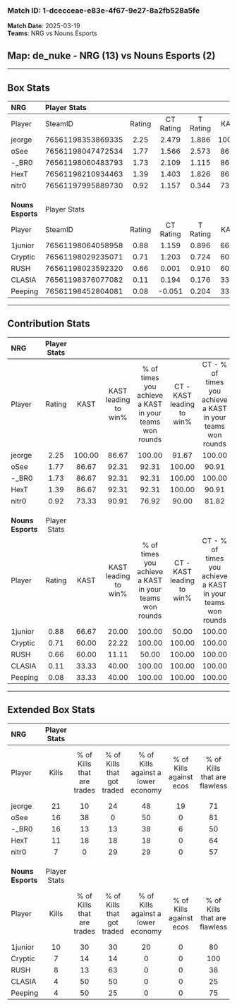 ### Match ID: 1-dcecceae-e83e-4f67-9e27-8a2fb528a5fe  
**Match Date**: 2025-03-19  
**Teams**: NRG vs Nouns Esports  

## **Map**: de_nuke - NRG (13) vs Nouns Esports (2)  
---  

## Box Stats  

| **NRG**           | Player Stats      |        |           |          |        |       |       |         |        |      |     |
| :- | :- | :-: | :-: | :-: | :-: | :-: | :-: | :-: | :-: | :-: | :-: |
| Player            | SteamID           | Rating | CT Rating | T Rating |  KAST  |  ADR  | Kills | Assists | Deaths | K/D  | HS% |
| jeorge            | 76561198353869335 |  2.25  |   2.479   |  1.886   | 100.00 | 137.0 |  21   |    4    |   6    | 3.50 | 47  |
| oSee              | 76561198047472534 |  1.77  |   1.566   |  2.573   | 86.67  | 92.1  |  16   |    5    |   5    | 3.20 | 31  |
| -_BR0             | 76561198060483793 |  1.73  |   2.109   |  1.115   | 86.67  | 112.5 |  16   |    6    |   8    | 2.00 | 56  |
| HexT              | 76561198210934463 |  1.39  |   1.403   |  1.826   | 86.67  | 79.1  |  11   |    4    |   6    | 1.83 | 45  |
| nitr0             | 76561197995889730 |  0.92  |   1.157   |  0.344   | 73.33  | 56.5  |   7   |    4    |   8    | 0.88 | 71  |
|                   |                   |        |           |          |        |       |       |         |        |      |     |
|                   |                   |        |           |          |        |       |       |         |        |      |     |
|                   |                   |        |           |          |        |       |       |         |        |      |     |
| **Nouns Esports** | Player Stats      |        |           |          |        |       |       |         |        |      |     |
| Player            | SteamID           | Rating | CT Rating | T Rating |  KAST  |  ADR  | Kills | Assists | Deaths | K/D  | HS% |
| 1junior           | 76561198064058958 |  0.88  |   1.159   |  0.896   | 66.67  | 73.7  |  10   |    2    |   14   | 0.71 | 60  |
| Cryptic           | 76561198029235071 |  0.71  |   1.203   |  0.724   | 60.00  | 74.7  |   7   |    5    |   13   | 0.54 | 42  |
| RUSH              | 76561198023592320 |  0.66  |   0.001   |  0.910   | 60.00  | 58.5  |   8   |    1    |   14   | 0.57 | 62  |
| CLASIA            | 76561198376077082 |  0.11  |   0.194   |  0.176   | 33.33  | 33.2  |   4   |    0    |   15   | 0.27 |  0  |
| Peeping           | 76561198452804081 |  0.08  |  -0.051   |  0.204   | 33.33  | 25.0  |   4   |    0    |   15   | 0.27 |  0  |
---  

## Contribution Stats  

| **NRG**           | Player Stats |        |                      |                                                        |                           |                                                             |                          |                                                            |
| :- | :-: | :-: | :-: | :-: | :-: | :-: | :-: | :-: |
| Player            |    Rating    |  KAST  | KAST leading to win% | % of times you achieve a KAST in your teams won rounds | CT - KAST leading to win% | CT - % of times you achieve a KAST in your teams won rounds | T - KAST leading to win% | T - % of times you achieve a KAST in your teams won rounds |
| jeorge            |     2.25     | 100.00 |        86.67         |                         100.00                         |           91.67           |                           100.00                            |          66.67           |                           100.00                           |
| oSee              |     1.77     | 86.67  |        92.31         |                         92.31                          |          100.00           |                            90.91                            |          66.67           |                           100.00                           |
| -_BR0             |     1.73     | 86.67  |        92.31         |                         92.31                          |          100.00           |                           100.00                            |          50.00           |                           50.00                            |
| HexT              |     1.39     | 86.67  |        92.31         |                         92.31                          |          100.00           |                            90.91                            |          66.67           |                           100.00                           |
| nitr0             |     0.92     | 73.33  |        90.91         |                         76.92                          |           90.00           |                            81.82                            |          100.00          |                           50.00                            |
|                   |              |        |                      |                                                        |                           |                                                             |                          |                                                            |
|                   |              |        |                      |                                                        |                           |                                                             |                          |                                                            |
|                   |              |        |                      |                                                        |                           |                                                             |                          |                                                            |
| **Nouns Esports** | Player Stats |        |                      |                                                        |                           |                                                             |                          |                                                            |
| Player            |    Rating    |  KAST  | KAST leading to win% | % of times you achieve a KAST in your teams won rounds | CT - KAST leading to win% | CT - % of times you achieve a KAST in your teams won rounds | T - KAST leading to win% | T - % of times you achieve a KAST in your teams won rounds |
| 1junior           |     0.88     | 66.67  |        20.00         |                         100.00                         |           50.00           |                           100.00                            |          12.50           |                           100.00                           |
| Cryptic           |     0.71     | 60.00  |        22.22         |                         100.00                         |          100.00           |                           100.00                            |          12.50           |                           100.00                           |
| RUSH              |     0.66     | 60.00  |        11.11         |                         50.00                          |          100.00           |                           100.00                            |           0.00           |                            0.00                            |
| CLASIA            |     0.11     | 33.33  |        40.00         |                         100.00                         |          100.00           |                           100.00                            |          25.00           |                           100.00                           |
| Peeping           |     0.08     | 33.33  |        40.00         |                         100.00                         |          100.00           |                           100.00                            |          25.00           |                           100.00                           |
---  

## Extended Box Stats  

| **NRG**           | Player Stats |                            |                            |                                    |                         |                              |                                 |        |                             |                                     |                          |                               |                            |
| :- | :-: | :-: | :-: | :-: | :-: | :-: | :-: | :-: | :-: | :-: | :-: | :-: | :-: |
| Player            |    Kills     | % of Kills that are trades | % of Kills that got traded | % of Kills against a lower economy | % of Kills against ecos | % of Kills that are flawless | % of Kills that are close duels | Deaths | % of Deaths that get traded | % of Deaths against a lower economy | % of Deaths against ecos | % of Deaths that are flawless | % of Deaths that are close |
| jeorge            |      21      |             10             |             24             |                 48                 |           19            |              71              |                5                |   6    |             50              |                 83                  |            17            |              100              |             0              |
| oSee              |      16      |             38             |             0              |                 50                 |            0            |              81              |                6                |   5    |              0              |                 40                  |            0             |              40               |             0              |
| -_BR0             |      16      |             13             |             13             |                 38                 |            6            |              50              |                6                |   8    |             63              |                 25                  |            0             |              63               |             25             |
| HexT              |      11      |             18             |             18             |                 18                 |            0            |              64              |                0                |   6    |             33              |                 50                  |            0             |              50               |             17             |
| nitr0             |      7       |             0              |             29             |                 29                 |            0            |              57              |                0                |   8    |             25              |                 25                  |            0             |              75               |             13             |
|                   |              |                            |                            |                                    |                         |                              |                                 |        |                             |                                     |                          |                               |                            |
|                   |              |                            |                            |                                    |                         |                              |                                 |        |                             |                                     |                          |                               |                            |
|                   |              |                            |                            |                                    |                         |                              |                                 |        |                             |                                     |                          |                               |                            |
| **Nouns Esports** | Player Stats |                            |                            |                                    |                         |                              |                                 |        |                             |                                     |                          |                               |                            |
| Player            |    Kills     | % of Kills that are trades | % of Kills that got traded | % of Kills against a lower economy | % of Kills against ecos | % of Kills that are flawless | % of Kills that are close duels | Deaths | % of Deaths that get traded | % of Deaths against a lower economy | % of Deaths against ecos | % of Deaths that are flawless | % of Deaths that are close |
| 1junior           |      10      |             30             |             30             |                 20                 |            0            |              80              |                0                |   14   |             14              |                  7                  |            0             |              64               |             0              |
| Cryptic           |      7       |             14             |             14             |                 0                  |            0            |             100              |                0                |   13   |             23              |                  8                  |            0             |              46               |             8              |
| RUSH              |      8       |             13             |             63             |                 0                  |            0            |              38              |               38                |   14   |             14              |                  7                  |            0             |              71               |             7              |
| CLASIA            |      4       |             50             |             50             |                 0                  |            0            |              25              |               25                |   15   |             13              |                  7                  |            0             |              53               |             7              |
| Peeping           |      4       |             50             |             25             |                 0                  |            0            |              75              |                0                |   15   |             13              |                  7                  |            0             |              93               |             0              |
